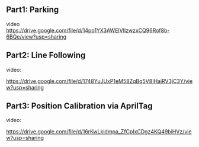 ## Part1: Parking
video  
https://drive.google.com/file/d/14pp1YX3AWElVIlzwzxCQ96Rof8b-6BQe/view?usp=sharing
## Part2: Line Following
video:  

<!-- https://drive.google.com/file/d/1ekYAl03dRXHfdpLFrryzlREw1HiEld2K/view?usp=sharing -->

https://drive.google.com/file/d/1748YuJUxP1eM58ZqBq5V8IHajRV3jC3Y/view?usp=sharing

## Part3: Position Calibration via AprilTag
video:  

https://drive.google.com/file/d/16rKwLkldmpa_ZfCpIxCDgz4KQ49biHVz/view?usp=sharing